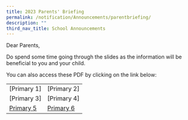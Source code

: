 ```yaml
---
title: 2023 Parents' Briefing
permalink: /notification/Announcements/parentbriefing/
description: ""
third_nav_title: School Announcements
---
```

Dear Parents,

Do spend some time going through the slides as the information will be beneficial to you and your child.

You can also access these PDF by clicking on the link below:


|  |  |
| -------- | -------- |
| [Primary 1] | [Primary 2] |
| [Primary 3] | [Primary 4] |
| [Primary 5](/files/Announcement/2023/2023%20P5%20Parents%20Briefing%20-%20School%20Website.pdf) | [Primary 6](/files/Announcement/2023/2023%20P6%20Parents%20Briefing%20-%20School%20Website.pdf) |
